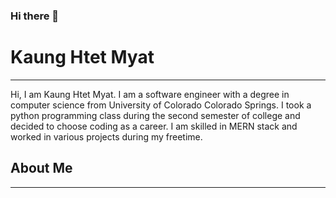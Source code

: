 ### Hi there 👋

# Kaung Htet Myat
-------------------------------------------------------

Hi, I am Kaung Htet Myat. I am a software engineer with a degree in computer science from University of Colorado Colorado Springs. I took a python programming class during the second semester of college and decided to choose coding as a career. I am skilled in MERN stack and worked in various projects during my freetime. 

## About Me
-------------------------------------------------------


